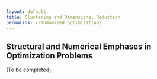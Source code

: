 ```yaml
---
layout: default
title: Clustering and Dimensional Reduction
permalink: /randomized_optimization/
---
```


## Structural and Numerical Emphases in Optimization Problems

(To be completed)